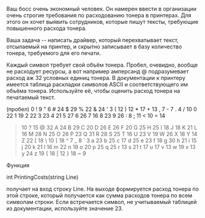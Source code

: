  Ваш босс очень экономный человек. Он намерен ввести в организации очень строгие требования по расходованию тонера в принтерах. Для этого он хочет выявить сотрудников, которые пишут тексты, требующие повышенного расхода тонера.

Ваша задача -- написать драйвер, который перехватывает текст, отсылаемый на принтер, и скрытно записывает в базу количество тонера, требуемого для его печати.

Каждый символ требует свой объём тонера. Пробел, очевидно, вообще не расходует ресурсы, а вот например амперсанд @ подразумевает расход аж 32 условных единиц тонера. В документации к принтеру имеется таблица раскладки символов ASCII и соответствующего им объёма тонера. Используйте её, чтобы оценить расход тонера на печатаемый текст.

(пробел) 0   !   9        "   6        #  24        $  29        %  22
&  24        '   3        (  12        )  12        *  17        +  13
,   7        -   7        .   4        /  10        0  22        1  19
2  22        3  23        4  21        5  27        6  26        7  16
8  23        9  26        :   8        ;  11        <  10        =  14
>  10        ?  15        @  32        A  24        B  29        C  20
D  26        E  26        F  20        G  25        H  25        I  18
J  18        K  21        L  16        M  28        N  25        O  26
P  23        Q  31        R  28        S  25        T  16        U  23
V  19        W  26        X  18        Y  14        Z  22        [  18
\  10        ]  18        ^   7        _   8        `   3        a  23
b  25        c  17        d  25        e  23        f  18        g  30
h  21        i  15        j  20        k  21        l  16        m  22
n  18        o  20        p  25        q  25        r  13        s  21
t  17        u  17        v  13        w  19        x  13        y  24
z  19        {  18        |  12        }  18        ~   9        

Функция

int PrintingCosts(string Line)

получает на вход строку Line. На выходе формируется расход тонера по этой строке, который получается как сумма расходов тонера по всем символам строки. Если встречается символ, не учитываемый таблицей из документации, используйте значение 23. 
